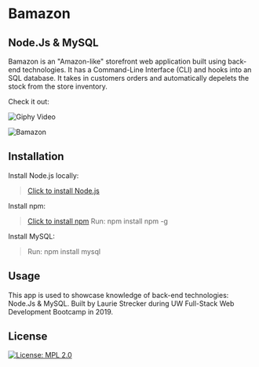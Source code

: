 # Bamazon
## Node.Js & MySQL

Bamazon is an "Amazon-like" storefront web application built using back-end technologies. It has a Command-Line Interface (CLI)
and hooks into an SQL database. It takes in customers orders and automatically depelets the stock from the store inventory. 

Check it out:

![Giphy Video](https://giphy.com/embed/Up1bkwPNEYBM1x1Tff)

![Bamazon](https://media.giphy.com/media/Up1bkwPNEYBM1x1Tff/giphy.gif)

## Installation

Install Node.js locally: 

  > [Click to install Node.js](https://nodejs.org/en/download/package-manager/)

Install npm: 

 > [Click to install npm](https://docs.npmjs.com/downloading-and-installing-node-js-and-npm)
 > Run: npm install npm -g

Install MySQL:  

   > Run: npm install mysql

## Usage

This app is used to showcase knowledge of back-end technologies: Node.Js & MySQL. Built by Laurie Strecker during UW Full-Stack Web Development Bootcamp in 2019. 

## License

[![License: MPL 2.0](https://img.shields.io/badge/License-MPL%202.0-brightgreen.svg)](https://opensource.org/licenses/MPL-2.0)

